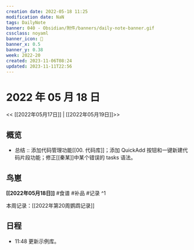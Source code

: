 ```yaml
---
creation date: 2022-05-18 11:25
modification date: NaN
tags: DailyNote
banner: 040 - Obsidian/附件/banners/daily-note-banner.gif
cssclass: noyaml
banner_icon: 💌
banner_x: 0.5
banner_y: 0.38
week: 2022-20
created: 2023-11-06T08:24
updated: 2023-11-11T22:56
---
```


# 2022 年 05 月 18 日

<< [[2022年05月17日]] | [[2022年05月19日]]>>

## 概览

- 总结 :: 添加代码管理功能[[00. 代码库]]；添加 QuickAdd 按钮和一键新建代码片段功能；修正[[秦某]]中某个错误的 tasks 语法。

## 鸟崽

**[[2022年05月18日]]** #食谱 #补品 #记录
^1

本周记录：[[2022年第20周鹦鹉记录]]

## 日程

- 11:48 更新示例库。
